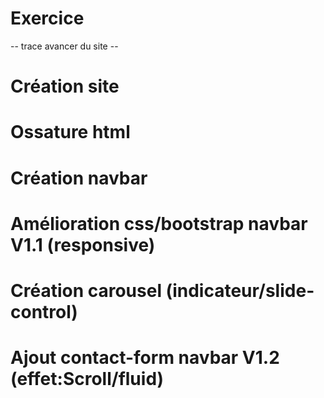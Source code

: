 # Exercice

-- trace avancer du site --
# Création site
# Ossature html
# Création navbar
# Amélioration css/bootstrap navbar V1.1 (responsive)
# Création carousel (indicateur/slide-control)
# Ajout contact-form navbar V1.2 (effet:Scroll/fluid)